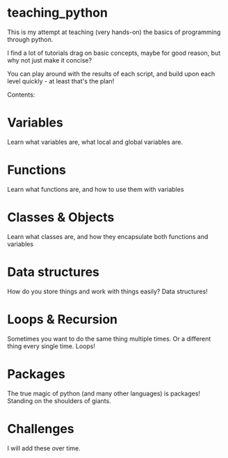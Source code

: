 # teaching_python
This is my attempt at teaching (very hands-on) the basics of programming through python.

I find a lot of tutorials drag on basic concepts, maybe for good reason, but why not just make it concise?

You can play around with the results of each script, and build upon each level quickly - at least that's the plan!

Contents:
# Variables
Learn what variables are, what local and global variables are.

# Functions
Learn what functions are, and how to use them with variables

# Classes & Objects
Learn what classes are, and how they encapsulate both functions and variables

# Data structures
How do you store things and work with things easily? Data structures!

# Loops & Recursion
Sometimes you want to do the same thing multiple times. Or a different thing every single time. Loops!

# Packages
The true magic of python (and many other languages) is packages! 
Standing on the shoulders of giants.

# Challenges
I will add these over time.
